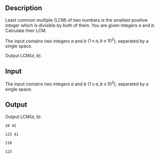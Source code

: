 ## Description

<div><p>Least common multiple (LCM) of two numbers is the smallest positive integer which is divisible by both of them. You are given integers <span class="tex-span"><i>a</i></span> and <span class="tex-span"><i>b</i></span>. Calculate their LCM.</p></div><div class="input-specification"><p>The input contains two integers <span class="tex-span"><i>a</i></span> and <span class="tex-span"><i>b</i></span> (<span class="tex-span">1 ≤ <i>a</i>, <i>b</i> ≤ 10<sup class="upper-index">3</sup></span>), separated by a single space.</p></div><div class="output-specification"><p>Output LCM(<span class="tex-span"><i>a</i></span>, <span class="tex-span"><i>b</i></span>).</p></div>

## Input

<p>The input contains two integers <span class="tex-span"><i>a</i></span> and <span class="tex-span"><i>b</i></span> (<span class="tex-span">1 ≤ <i>a</i>, <i>b</i> ≤ 10<sup class="upper-index">3</sup></span>), separated by a single space.</p>

## Output

<p>Output LCM(<span class="tex-span"><i>a</i></span>, <span class="tex-span"><i>b</i></span>).</p>





```input1
10 42

```




```input2
123 41

```




```output1
210

```




```output2
123

```


